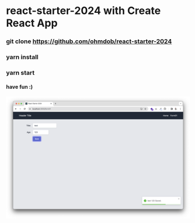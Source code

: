 # react-starter-2024 with Create React App

### git clone https://github.com/ohmdob/react-starter-2024

### yarn install

### yarn start

#### have fun :)

![Image](/demo01.png "San Juan demo01")
